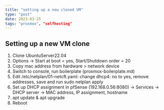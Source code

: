 ```yaml
---
title: "setting up a new cloned VM"
type: "post"
date: 2023-03-25
tags: "proxmox", "selfhosting"
---
```



## Setting up a new VM clone

1. Clone UbuntuServer22.04
1. Options -> Start at boot = yes, Start/Shutdown order = 20
1. Copy mac address from hardware > network device
1. Switch to console, run boilerplate (proxmox-boilerplate.md)
1. Edit /etc/netplan/01-netcft.yaml: change dhcp4: no to yes, remove addresses, save and run sudo netplan apply
1. Set up DHCP assignment in pfSense (192.168.0.56:8080) -> Services -> DHCP server -> MAC address, IP assignment, hostname
1. apt update & apt upgrade
1. Reboot

